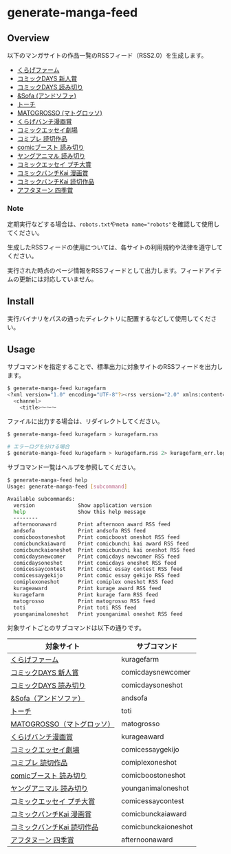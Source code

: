 # generate-manga-feed

## Overview

以下のマンガサイトの作品一覧のRSSフィード（RSS2.0）を生成します。

- [くらげファーム](https://kuragebunch.com/farm)
- [コミックDAYS 新人賞](https://comic-days.com/newcomer)
- [コミックDAYS 読み切り](https://comic-days.com/oneshot)
- [&Sofa (アンドソファ)](https://andsofa.com)
- [トーチ](https://to-ti.in/product)
- [MATOGROSSO (マトグロッソ)](https://matogrosso.jp)
- [くらげバンチ漫画賞](https://kuragebunch.com/info/award)
- [コミックエッセイ劇場](https://www.comic-essay.com/comics)
- [コミプレ 読切作品](https://viewer.heros-web.com/series/oneshot)
- [comicブースト 読み切り](https://comic-boost.com/genre/3)
- [ヤングアニマル 読み切り](https://younganimal.com/category/manga?type=%E8%AA%AD%E3%81%BF%E5%88%87%E3%82%8A)
- [コミックエッセイ プチ大賞](https://www.comic-essay.com/contest/winner/)
- [コミックバンチKai 漫画賞](https://comicbunch-kai.com/article/award)
- [コミックバンチKai 読切作品](https://comicbunch-kai.com/series#oneshot)
- [アフタヌーン 四季賞](https://afternoon.kodansha.co.jp/award/)



### Note

定期実行などする場合は、`robots.txt`や`meta name="robots"`を確認して使用してください。

生成したRSSフィードの使用については、各サイトの利用規約や法律を遵守してください。

実行された時点のページ情報をRSSフィードとして出力します。フィードアイテムの更新には対応していません。

## Install

実行バイナリをパスの通ったディレクトリに配置するなどして使用してください。

## Usage

サブコマンドを指定することで、標準出力に対象サイトのRSSフィードを出力します。

```bash
$ generate-manga-feed kuragefarm
<?xml version="1.0" encoding="UTF-8"?><rss version="2.0" xmlns:content="http://purl.org/rss/1.0/modules/content/">
  <channel>
    <title>～～～
```

ファイルに出力する場合は、リダイレクトしてください。

```bash
$ generate-manga-feed kuragefarm > kuragefarm.rss

# エラーログを分ける場合
$ generate-manga-feed kuragefarm > kuragefarm.rss 2> kuragefarm_err.log
```

サブコマンド一覧はヘルプを参照してください。

```bash
$ generate-manga-feed help
Usage: generate-manga-feed [subcommand]

Available subcommands:
  version              Show application version
  help                 Show this help message
  --------
  afternoonaward       Print afternoon award RSS feed
  andsofa              Print andsofa RSS feed
  comicboostoneshot    Print comicboost oneshot RSS feed
  comicbunckaiaward    Print comicbunchi kai award RSS feed
  comicbunckaioneshot  Print comicbunchi kai oneshot RSS feed
  comicdaysnewcomer    Print comicdays newcomer RSS feed
  comicdaysoneshot     Print comicdays oneshot RSS feed
  comicessaycontest    Print comic essay contest RSS feed
  comicessaygekijo     Print comic essay gekijo RSS feed
  comiplexoneshot      Print comiplex oneshot RSS feed
  kurageaward          Print kurage award RSS feed
  kuragefarm           Print kurage farm RSS feed
  matogrosso           Print matogrosso RSS feed
  toti                 Print toti RSS feed
  younganimaloneshot   Print younganimal oneshot RSS feed
```

対象サイトごとのサブコマンドは以下の通りです。

| 対象サイト                                                                                                  | サブコマンド        |
| ----------------------------------------------------------------------------------------------------------- | ------------------- |
| [くらげファーム](https://kuragebunch.com/farm)                                                              | kuragefarm          |
| [コミックDAYS 新人賞](https://comic-days.com/newcomer)                                                      | comicdaysnewcomer   |
| [コミックDAYS 読み切り](https://comic-days.com/oneshot)                                                     | comicdaysoneshot    |
| [&Sofa（アンドソファ）](https://andsofa.com)                                                                | andsofa             |
| [トーチ](https://to-ti.in/product)                                                                          | toti                |
| [MATOGROSSO（マトグロッソ）](https://matogrosso.jp)                                                         | matogrosso          |
| [くらげバンチ漫画賞](https://kuragebunch.com/info/award)                                                    | kurageaward         |
| [コミックエッセイ劇場](https://www.comic-essay.com/comics)                                                  | comicessaygekijo    |
| [コミプレ 読切作品](https://viewer.heros-web.com/series/oneshot)                                            | comiplexoneshot     |
| [comicブースト 読み切り](https://comic-boost.com/genre/3)                                                   | comicboostoneshot   |
| [ヤングアニマル 読み切り](https://younganimal.com/category/manga?type=%E8%AA%AD%E3%81%BF%E5%88%87%E3%82%8A) | younganimaloneshot  |
| [コミックエッセイ プチ大賞](https://www.comic-essay.com/contest/winner/)                                    | comicessaycontest   |
| [コミックバンチKai 漫画賞](https://comicbunch-kai.com/article/award)                                        | comicbunckaiaward   |
| [コミックバンチKai 読切作品](https://comicbunch-kai.com/series#oneshot)                                     | comicbunckaioneshot |
| [アフタヌーン 四季賞](https://afternoon.kodansha.co.jp/award/)                                              | afternoonaward      |
